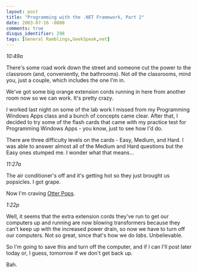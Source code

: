 ```yaml
---
layout: post
title: "Programming with the .NET Framework, Part 2"
date: 2003-07-16 -0800
comments: true
disqus_identifier: 298
tags: [General Ramblings,GeekSpeak,net]
---
```

*10:49a*
 
 There's some road work down the street and someone cut the power to the
classroom (and, conveniently, the bathrooms). Not *all* the classrooms,
mind you, just a couple, which includes the one I'm in.
 
 We've got some big orange extension cords running in here from another
room now so we can work. It's pretty crazy.
 
 I worked last night on some of the lab work I missed from my
Programming Windows Apps class and a bunch of concepts came clear. After
that, I decided to try some of the flash cards that came with my
practice test for Programming Windows Apps - you know, just to see how
I'd do.
 
 There are three difficulty levels on the cards - Easy, Medium, and
Hard. I was able to answer almost all of the Medium and Hard questions
but the Easy ones stumped me. I wonder what that means...
 
 *11:27a*
 
 The air conditioner's off and it's getting hot so they just brought us
popsicles. I got grape.
 
 Now I'm craving [Otter
Pops](http://www.jelsert.com/products/otterpops.htm).
 
 *1:22p*
 
 Well, it seems that the extra extension cords they've run to get our
computers up and running are now blowing transformers because they can't
keep up with the increased power drain, so now we have to turn off our
computers. Not so great, since that's how we do *labs*. Unbelievable.
 
 So I'm going to save this and turn off the computer, and if I can I'll
post later today or, I guess, tomorrow if we don't get back up.
 
 Bah.
